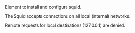 Element to install and configure squid.

The Squid accepts connections on all local (internal) networks.

Remote requests for local destinations (127.0.0.1) are denied.
